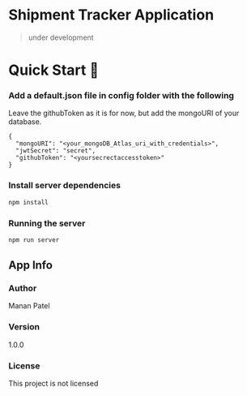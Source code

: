 # Shipment Tracker Application

> under development

# Quick Start 🚀

### Add a default.json file in config folder with the following

Leave the githubToken as it is for now, but add the mongoURI of your database.

```
{
  "mongoURI": "<your_mongoDB_Atlas_uri_with_credentials>",
  "jwtSecret": "secret",
  "githubToken": "<yoursecrectaccesstoken>"
}
```

### Install server dependencies

```bash
npm install
```

### Running the server

```bash
npm run server
```

## App Info

### Author

Manan Patel

### Version

1.0.0

### License

This project is not licensed
